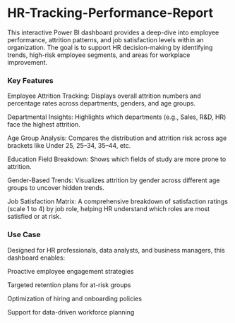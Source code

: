 # HR-Tracking-Performance-Report 
This interactive Power BI dashboard provides a deep-dive into employee performance, attrition patterns, and job satisfaction levels within an organization. The goal is to support HR decision-making by identifying trends, high-risk employee segments, and areas for workplace improvement.

### Key Features
Employee Attrition Tracking: Displays overall attrition numbers and percentage rates across departments, genders, and age groups.

Departmental Insights: Highlights which departments (e.g., Sales, R&D, HR) face the highest attrition.

Age Group Analysis: Compares the distribution and attrition risk across age brackets like Under 25, 25–34, 35–44, etc.

Education Field Breakdown: Shows which fields of study are more prone to attrition.

Gender-Based Trends: Visualizes attrition by gender across different age groups to uncover hidden trends.

Job Satisfaction Matrix: A comprehensive breakdown of satisfaction ratings (scale 1 to 4) by job role, helping HR understand which roles are most satisfied or at risk.

### Use Case
Designed for HR professionals, data analysts, and business managers, this dashboard enables:

Proactive employee engagement strategies

Targeted retention plans for at-risk groups

Optimization of hiring and onboarding policies

Support for data-driven workforce planning
